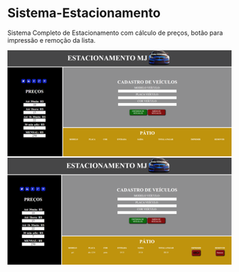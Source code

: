 # Sistema-Estacionamento
Sistema Completo de Estacionamento com cálculo de preços, botão para impressão e remoção da lista.

![img](https://github.com/Marco-Jardim872/Sistema-Estacionamento/blob/main/imagens/e1.png)
![img](https://github.com/Marco-Jardim872/Sistema-Estacionamento/blob/main/imagens/e2.png)
